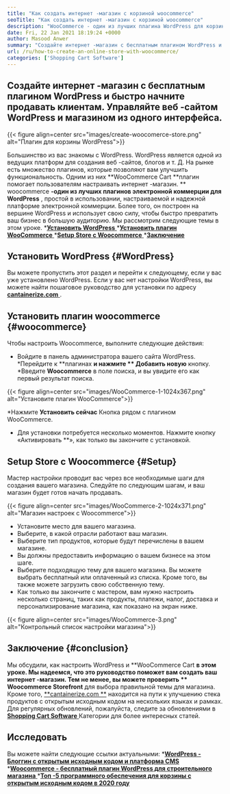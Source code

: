 ```yaml
---
title: "Как создать интернет -магазин с корзиной woocommerce" 
seoTitle: "Как создать интернет -магазин с корзиной woocommerce" 
description: "WooCommerce - один из лучших плагина WordPress для корзины для покупок для создания интернет -магазина. Это помогает компаниям расширять бизнес в больших масштабах." 
date: Fri, 22 Jan 2021 18:19:24 +0000
author: Masood Anwer
summary: "Создайте интернет -магазин с бесплатным плагином WordPress и быстро начните продавать клиентам. Управляйте веб -сайтом WordPress и магазином из одного интерфейса." 
url: /ru/how-to-create-an-online-store-with-woocommerce/
categories: ['Shopping Cart Software']
---
```


## Создайте интернет -магазин с бесплатным плагином WordPress и быстро начните продавать клиентам. Управляйте веб -сайтом WordPress и магазином из одного интерфейса.

{{< figure align=center src="images/create-woocomerce-store.png" alt="Плагин для корзины WordPress">}}

Большинство из вас знакомы с WordPress. WordPress является одной из ведущих платформ для создания веб -сайтов, блогов и т. Д. На рынке есть множество плагинов, которые позволяют вам улучшить функциональность. Одним из них **WooCommerce Cart  **плагин помогает пользователям настраивать интернет -магазин. **  woocommerce **-один из лучших плагинов электронной коммерции для WordPress** , простой в использовании, настраиваемой и надежной платформе электронной коммерции. Более того, он построен на вершине WordPress и использует свою силу, чтобы быстро превратить ваш бизнес в большую аудиторию.
Мы рассмотрим следующие темы в этом уроке.
  *[**Установить WordPress** ][1]
  *[**Установить плагин WooCommerce** ][2]
  *[**Setup Store с Woocommerce** ][3]
  *[**Заключение** ][4]

## Установить WordPress   {#WordPress}
Вы можете пропустить этот раздел и перейти к следующему, если у вас уже установлено WordPress. Если у вас нет настройки WordPress, вы можете найти пошаговое руководство для установки по адресу [**cantainerize.com** ][5].

## Установить плагин woocommerce   {#woocommerce}
Чтобы настроить Woocommerce, выполните следующие действия:
  * Войдите в панель администратора вашего сайта WordPress.
  *Перейдите к **плагинах  **и нажмите **  Добавить новую**  кнопку.
  *Введите **Woocommerce**  в поле поиска, и вы увидите его как первый результат поиска.

{{< figure align=center src="images/WooCommerce-1-1024x367.png" alt="Установите плагин WooCommerce">}}

  *Нажмите **Установить сейчас**  Кнопка рядом с плагином WooCommerce.
  * Для установки потребуется несколько моментов. Нажмите кнопку «Активировать **», как только вы закончите с установкой.

## Setup Store с Woocommerce   {#Setup}
Мастер настройки проводит вас через все необходимые шаги для создания вашего магазина. Следуйте по следующим шагам, и ваш магазин будет готов начать продавать.

{{< figure align=center src="images/WooCommerce-2-1024x371.png" alt="Магазин настроек с Woocommerce">}}

  * Установите место для вашего магазина.
  * Выберите, в какой отрасли работают ваш магазин.
  * Выберите тип продуктов, которые будут перечислены в вашем магазине.
  * Вы должны предоставить информацию о вашем бизнесе на этом шаге.
  * Выберите подходящую тему для вашего магазина. Вы можете выбрать бесплатный или оплаченный из списка. Кроме того, вы также можете загрузить свою собственную тему.
  * Как только вы закончите с мастером, вам нужно настроить несколько страниц, таких как продукты, платежи, налог, доставка и персонализирование магазина, как показано на экран ниже.

{{< figure align=center src="images/WooCommerce-3.png" alt="Контрольный список настройки магазина">}}


## Заключение   {#conclusion}
Мы обсудили, как настроить WordPress и **WooCommerce Cart  **в этом уроке. Мы надеемся, что это руководство поможет вам создать ваш интернет -магазин. Тем не менее, вы можете проверить **  Woocommerce Storefront**  для выбора правильной темы для магазина.
Кроме того, [**cantainerize.com **][6] находится на пути к улучшению стека продуктов с открытым исходным кодом на нескольких языках и рамках. Для регулярных обновлений, пожалуйста, следите за обновлениями в [ **Shopping Cart Software**  ][7] Категории для более интересных статей.

## Исследовать
Вы можете найти следующие ссылки актуальными:
  *[**WordPress - Блоггин с открытым исходным кодом и платформа CMS** ][5]
  *[**Woocommerce - бесплатный плагин WordPress для строительного магазина** ][8]
  *[**Топ -5 программного обеспечения для корзины с открытым исходным кодом в 2020 году** ][9]

  
[1]: #WordPress
[2]: #WooCommerce
[3]: #Setup
[4]: #Conclusion
[5]: https://products.containerize.com/blogging/wordpress
[6]: https://containerize.com
[7]: https://blog.containerize.com/category/shopping-cart-software/
[8]: https://products.containerize.com/ecommerce/woocommerce
[9]: https://blog.containerize.com/2020/11/27/top-5-open-source-shopping-cart-software-in-2020/
